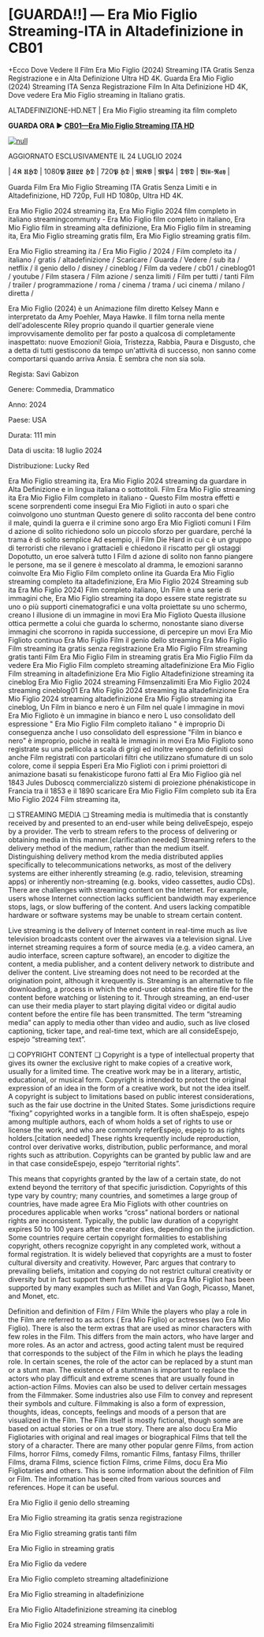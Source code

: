 # [GUARDA!!] — Era Mio Figlio Streaming-ITA in Altadefinizione in CB01

+Ecco Dove Vedere Il Film Era Mio Figlio (2024) Streaming ITA Gratis Senza Registrazione e in Alta Definizione Ultra HD 4K.
Guarda Era Mio Figlio (2024) Streaming ITA Senza Registrazione Film In Alta Definizione HD 4K, Dove vedere Era Mio Figlio streaming in Italiano gratis.

ALTADEFINIZIONE-HD.NET | Era Mio Figlio streaming ita film completo

**GUARDA ORA ▶️ [CB01—Era Mio Figlio Streaming ITA HD](https://t.co/ojzu1Q8v69)**

[![null](https://static.wixstatic.com/media/855a25_043b5abeb4ae4d35ac003198e7fe56ed~mv2.gif)](https://t.co/ojzu1Q8v69)

AGGIORNATO ESCLUSIVAMENTE IL 24 LUGLIO 2024

| 4𝕶 𝖀𝕳𝕯 | 1080𝕻 𝕱𝖀𝕷𝕷 𝕳𝕯 | 720𝕻 𝕳𝕯 | 𝕸𝕶𝖁 | 𝕸𝕻4 | 𝕯𝖁𝕯 | 𝕭𝖑𝖚-𝕽𝖆𝖞 |

Guarda Film Era Mio Figlio Streaming ITA Gratis Senza Limiti e in Altadefinizione, HD 720p, Full HD 1080p, Ultra HD 4K.

Era Mio Figlio 2024 streaming ita, Era Mio Figlio 2024 film completo in italiano streamingcommunty - Era Mio Figlio film completo in italiano, Era Mio Figlio film in streaming alta definizione, Era Mio Figlio film in streaming ita, Era Mio Figlio streaming gratis film, Era Mio Figlio streaming gratis film.

Era Mio Figlio streaming ita / Era Mio Figlio / 2024 / Film completo ita / italiano / gratis / altadefinizione / Scaricare / Guarda / Vedere / sub ita / netflix / il genio dello / disney / cineblog / Film da vedere / cb01 / cineblog01 / youtube / Film stasera / Film azione / senza limiti / Film per tutti / tanti Film / trailer / programmazione / roma / cinema / trama / uci cinema / milano / diretta /

Era Mio Figlio (2024) è un Animazione film diretto Kelsey Mann e interpretato da Amy Poehler, Maya Hawke. Il film torna nella mente dell'adolescente Riley proprio quando il quartier generale viene improvvisamente demolito per far posto a qualcosa di completamente inaspettato: nuove Emozioni! Gioia, Tristezza, Rabbia, Paura e Disgusto, che a detta di tutti gestiscono da tempo un'attività di successo, non sanno come comportarsi quando arriva Ansia. E sembra che non sia sola.

Regista: Savi Gabizon


Genere: Commedia, Drammatico


Anno: 2024


Paese: USA


Durata: 111 min


Data di uscita: 18 luglio 2024


Distribuzione: Lucky Red

Era Mio Figlio streaming ita, Era Mio Figlio 2024 streaming da guardare in Alta Definizione e in lingua italiana o sottotitoli. Film Era Mio Figlio streaming ita Era Mio Figlio Film completo in italiano - Questo Film mostra effetti e scene sorprendenti come insegui Era Mio Figlioti in auto o spari che coinvolgono uno stuntman Questo genere di solito racconta del bene contro il male, quindi la guerra e il crimine sono argo Era Mio Figlioti comuni I Film d azione di solito richiedono solo un piccolo sforzo per guardare, perché la trama è di solito semplice Ad esempio, il Film Die Hard in cui c è un gruppo di terroristi che rilevano i grattacieli e chiedono il riscatto per gli ostaggi Dopotutto, un eroe salverà tutto I Film d azione di solito non fanno piangere le persone, ma se il genere è mescolato al dramma, le emozioni saranno coinvolte Era Mio Figlio Film completo online ita Guarda Era Mio Figlio streaming completo ita altadefinizione, Era Mio Figlio 2024 Streaming sub ita Era Mio Figlio 2024) Film completo italiano, Un Film è una serie di immagini che, Era Mio Figlio streaming ita dopo essere state registrate su uno o più supporti cinematografici e una volta proiettate su uno schermo, creano l illusione di un immagine in movi Era Mio Figlioto Questa illusione ottica permette a colui che guarda lo schermo, nonostante siano diverse immagini che scorrono in rapida successione, di percepire un movi Era Mio Figlioto continuo Era Mio Figlio Film il genio dello streaming Era Mio Figlio Film streaming ita gratis senza registrazione Era Mio Figlio Film streaming gratis tanti Film Era Mio Figlio Film in streaming gratis Era Mio Figlio Film da vedere Era Mio Figlio Film completo streaming altadefinizione Era Mio Figlio Film streaming in altadefinizione Era Mio Figlio Altadefinizione streaming ita cineblog Era Mio Figlio 2024 streaming Filmsenzalimiti Era Mio Figlio 2024 streaming cineblog01 Era Mio Figlio 2024 streaming ita altadefinizione Era Mio Figlio 2024 streaming altadefinizione Era Mio Figlio streaming ita cineblog, Un Film in bianco e nero è un Film nel quale l immagine in movi Era Mio Figlioto è un immagine in bianco e nero L uso consolidato dell espressione " Era Mio Figlio Film completo italiano " è improprio Di conseguenza anche l uso consolidato dell espressione "Film in bianco e nero" è improprio, poiché in realtà le immagini in movi Era Mio Figlioto sono registrate su una pellicola a scala di grigi ed inoltre vengono definiti così anche Film registrati con particolari filtri che utilizzano sfumature di un solo colore, come il seppia Esperi Era Mio Figlioti con i primi proiettori di animazione basati su fenakisticope furono fatti al Era Mio Figlioo già nel 1843 Jules Duboscq commercializzò sistemi di proiezione phénakisticope in Francia tra il 1853 e il 1890 scaricare Era Mio Figlio Film completo sub ita Era Mio Figlio 2024 Film streaming ita,

❏ STREAMING MEDIA ❏ Streaming media is multimedia that is constantly received by and presented to an end-user while being deliveEspejo, espejo by a provider. The verb to stream refers to the process of delivering or obtaining media in this manner.[clarification needed] Streaming refers to the delivery method of the medium, rather than the medium itself. Distinguishing delivery method krom the media distributed applies specifically to telecommunications networks, as most of the delivery systems are either inherently streaming (e.g. radio, television, streaming apps) or inherently non-streaming (e.g. books, video cassettes, audio CDs). There are challenges with streaming content on the Internet. For example, users whose Internet connection lacks sufficient bandwidth may experience stops, lags, or slow buffering of the content. And users lacking compatible hardware or software systems may be unable to stream certain content.

Live streaming is the delivery of Internet content in real-time much as live television broadcasts content over the airwaves via a television signal. Live internet streaming requires a form of source media (e.g. a video camera, an audio interface, screen capture software), an encoder to digitize the content, a media publisher, and a content delivery network to distribute and deliver the content. Live streaming does not need to be recorded at the origination point, although it krequently is. Streaming is an alternative to file downloading, a process in which the end-user obtains the entire file for the content before watching or listening to it. Through streaming, an end-user can use their media player to start playing digital video or digital audio content before the entire file has been transmitted. The term “streaming media” can apply to media other than video and audio, such as live closed captioning, ticker tape, and real-time text, which are all consideEspejo, espejo “streaming text”.

❏ COPYRIGHT CONTENT ❏ Copyright is a type of intellectual property that gives its owner the exclusive right to make copies of a creative work, usually for a limited time. The creative work may be in a literary, artistic, educational, or musical form. Copyright is intended to protect the original expression of an idea in the form of a creative work, but not the idea itself. A copyright is subject to limitations based on public interest considerations, such as the fair use doctrine in the United States. Some jurisdictions require “fixing” copyrighted works in a tangible form. It is often shaEspejo, espejo among multiple authors, each of whom holds a set of rights to use or license the work, and who are commonly referEspejo, espejo to as rights holders.[citation needed] These rights krequently include reproduction, control over derivative works, distribution, public performance, and moral rights such as attribution. Copyrights can be granted by public law and are in that case consideEspejo, espejo “territorial rights”.

This means that copyrights granted by the law of a certain state, do not extend beyond the territory of that specific jurisdiction. Copyrights of this type vary by country; many countries, and sometimes a large group of countries, have made agree Era Mio Figliots with other countries on procedures applicable when works “cross” national borders or national rights are inconsistent. Typically, the public law duration of a copyright expires 50 to 100 years after the creator dies, depending on the jurisdiction. Some countries require certain copyright formalities to establishing copyright, others recognize copyright in any completed work, without a formal registration. It is widely believed that copyrights are a must to foster cultural diversity and creativity. However, Parc argues that contrary to prevailing beliefs, imitation and copying do not restrict cultural creativity or diversity but in fact support them further. This argu Era Mio Figliot has been supported by many examples such as Millet and Van Gogh, Picasso, Manet, and Monet, etc.

Definition and definition of Film / Film While the players who play a role in the Film are referred to as actors ( Era Mio Figlio) or actresses (wo Era Mio Figlio). There is also the term extras that are used as minor characters with few roles in the Film. This differs from the main actors, who have larger and more roles. As an actor and actress, good acting talent must be required that corresponds to the subject of the Film in which he plays the leading role. In certain scenes, the role of the actor can be replaced by a stunt man or a stunt man. The existence of a stuntman is important to replace the actors who play difficult and extreme scenes that are usually found in action-action Films. Movies can also be used to deliver certain messages from the Filmmaker. Some industries also use Film to convey and represent their symbols and culture. Filmmaking is also a form of expression, thoughts, ideas, concepts, feelings and moods of a person that are visualized in the Film. The Film itself is mostly fictional, though some are based on actual stories or on a true story. There are also docu Era Mio Figliotaries with original and real images or biographical Films that tell the story of a character. There are many other popular genre Films, from action Films, horror Films, comedy Films, romantic Films, fantasy Films, thriller Films, drama Films, science fiction Films, crime Films, docu Era Mio Figliotaries and others. This is some information about the definition of Film or Film. The information has been cited from various sources and references. Hope it can be useful.

Era Mio Figlio il genio dello streaming

Era Mio Figlio streaming ita gratis senza registrazione

Era Mio Figlio streaming gratis tanti film

Era Mio Figlio in streaming gratis

Era Mio Figlio da vedere

Era Mio Figlio completo streaming altadefinizione

Era Mio Figlio streaming in altadefinizione

Era Mio Figlio Altadefinizione streaming ita cineblog

Era Mio Figlio 2024 streaming filmsenzalimiti
